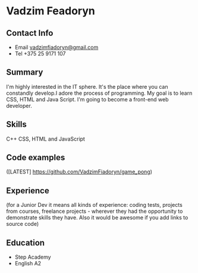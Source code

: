 # Vadzim Feadoryn
## Contact Info 
*  Email  vadzimfiadoryn@gmail.com 
*  Tel    +375 25 9171 107
## Summary
I'm highly interested in the IT sphere. It's the place where you can constandly develop.I adore the process of programming. My goal is to learn CSS, HTML and Java
Script. I'm going to become a front-end web developer.
## Skills 
C++ CSS, HTML and JavaScript
## Code examples 
([LATEST] https://github.com/VadzimFiadoryn/game_pong)
## Experience 
(for a Junior Dev it means all kinds of experience: coding tests, projects from courses,
freelance projects - wherever they had the opportunity to demonstrate skills they have.
Also it would be awesome if you add links to source code)
## Education 
* Step Academy
* English A2